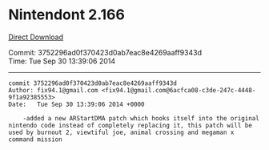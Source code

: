 # Nintendont 2.166
[Direct Download](./Nintendont.zip)

Commit: 3752296ad0f370423d0ab7eac8e4269aaff9343d  
Time: Tue Sep 30 13:39:06 2014   

-----

```
commit 3752296ad0f370423d0ab7eac8e4269aaff9343d
Author: fix94.1@gmail.com <fix94.1@gmail.com@6acfca08-c3de-247c-4448-9f1a92385553>
Date:   Tue Sep 30 13:39:06 2014 +0000

    -added a new ARStartDMA patch which hooks itself into the original nintendo code instead of completely replacing it, this patch will be used by burnout 2, viewtiful joe, animal crossing and megaman x command mission
```
